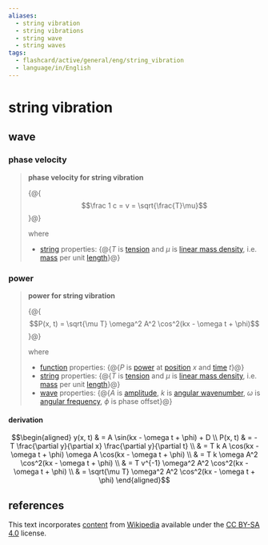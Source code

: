 ```yaml
---
aliases:
  - string vibration
  - string vibrations
  - string wave
  - string waves
tags:
  - flashcard/active/general/eng/string_vibration
  - language/in/English
---
```


# string vibration

## wave

### phase velocity

> __phase velocity for string vibration__
>
> {@{$$\frac 1 c = v = \sqrt{\frac{T}\mu}$$}@}
>
> where
>
> - [string](string%20(structure).md) properties: {@{$T$ is [tension](tension%20(mechanics).md) and $\mu$ is [linear mass density](linear%20density.md), i.e. [mass](mass.md) per unit [length](length.md)}@}

### power

> __power for string vibration__
>
> {@{$$P(x, t) = \sqrt{\mu T} \omega^2 A^2 \cos^2(kx - \omega t + \phi)$$}@}
>
> where
>
> - [function](function%20(mathematics).md) properties: {@{$P$ is [power](power%20(physics).md) at [position](position%20(geometry).md) $x$ and [time](time.md) $t$}@}
> - [string](string%20(structure).md) properties: {@{$T$ is [tension](tension%20(mechanics).md) and $\mu$ is [linear mass density](linear%20density.md), i.e. [mass](mass.md) per unit [length](length.md)}@}
> - [wave](wave.md) properties: {@{$A$ is [amplitude](amplitude.md), $k$ is [angular wavenumber](wavenumber.md), $\omega$ is [angular frequency](angular%20frequency.md), $\phi$ is phase offset}@}

#### derivation

$$\begin{aligned}
y(x, t) & = A \sin(kx - \omega t + \phi) + D \\
P(x, t) & = - T \frac{\partial y}{\partial x} \frac{\partial y}{\partial t} \\
& = T k A \cos(kx - \omega t + \phi) \omega A \cos(kx - \omega t + \phi) \\
& = T k \omega A^2 \cos^2(kx - \omega t + \phi) \\
& = T v^{-1} \omega^2 A^2 \cos^2(kx - \omega t + \phi) \\
& = \sqrt{\mu T} \omega^2 A^2 \cos^2(kx - \omega t + \phi)
\end{aligned}$$

## references

This text incorporates [content](https://en.wikipedia.org/wiki/string_vibration) from [Wikipedia](Wikipedia.md) available under the [CC BY-SA 4.0](https://creativecommons.org/licenses/by-sa/4.0/) license.
